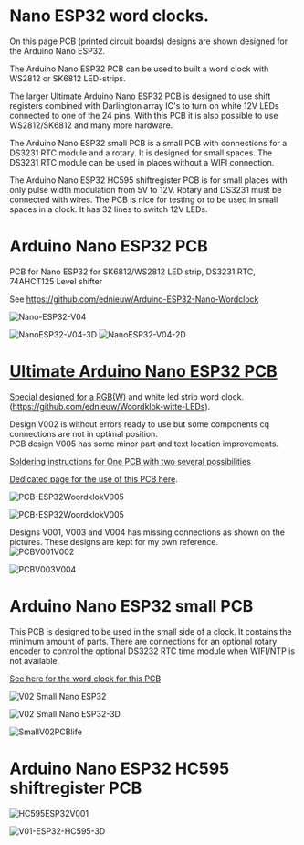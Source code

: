 # Nano ESP32 word clocks.
On this page PCB (printed circuit boards) designs are shown designed for the Arduino Nano ESP32.

The Arduino Nano ESP32 PCB can be used to built a word clock with WS2812 or SK6812 LED-strips.

The larger Ultimate Arduino Nano ESP32 PCB is designed to use shift registers combined with Darlington array IC's to turn on white 12V LEDs connected to one of the 24 pins. With this PCB it is also possible to use WS2812/SK6812 and many more hardware.

The Arduino Nano ESP32 small PCB is a small PCB with connections for a DS3231 RTC module and a rotary. It is designed for small spaces.
The DS3231 RTC module can be used in places without a WIFI connection.

The Arduino Nano ESP32 HC595 shiftregister PCB is for small places with only pulse width modulation from 5V to 12V. Rotary and DS3231 must be connected with wires. The PCB is nice for testing or to be used in small spaces in a clock. It has 32 lines to switch 12V LEDs.

# Arduino Nano ESP32 PCB
PCB for Nano ESP32 for SK6812/WS2812 LED strip, DS3231 RTC, 74AHCT125 Level shifter

See https://github.com/ednieuw/Arduino-ESP32-Nano-Wordclock

![Nano-ESP32-V04](https://github.com/user-attachments/assets/0a5dc063-3f68-4590-b57e-a2cfc42f2139)

![NanoESP32-V04-3D](https://github.com/user-attachments/assets/c0bad2fc-b6cb-43bb-b337-e3dcf18a8eec)
![NanoESP32-V04-2D](https://github.com/user-attachments/assets/619cf270-53bd-4515-a15f-15e4fcc81632)


# [Ultimate Arduino Nano ESP32 PCB](https://github.com/ednieuw/NanoESP32-BW-RGBW-clock)

[Special designed for a RGB(W)](https://github.com/ednieuw/Arduino-ESP32-Nano-Wordclock) and white led strip word clock.(https://github.com/ednieuw/Woordklok-witte-LEDs).


Design V002 is without errors ready to use but some components cq connections are not in optimal position.<br> 
PCB design V005 has some minor part and text location improvements. 

[Soldering instructions for One PCB with two several possibilities](https://github.com/ednieuw/NanoESP32-BW-RGBW-clock)

[Dedicated page for the use of this PCB here](https://github.com/ednieuw/NanoESP32-BW-RGBW-clock).

![PCB-ESP32WoordklokV005](https://github.com/user-attachments/assets/9e4f3514-de9f-473d-befb-e5ae368d3bb1)

![PCB-ESP32WoordklokV005](https://github.com/user-attachments/assets/92176798-d462-43d1-b163-7c878dadbfb0)

Designs V001, V003 and V004 has missing connections as shown on the pictures. These designs are kept for my own reference.<br> 
![PCBV001V002](https://github.com/user-attachments/assets/dfc4f481-87f7-44bd-87c5-56e502ec07b0)

![PCBV003V004](https://github.com/user-attachments/assets/5a68836e-a269-4a7f-9adb-8a0c8d68cb97)



# Arduino Nano ESP32 small PCB

This PCB is designed to be used in the small side of a clock. It contains the minimum amount of parts.
There are connections for an optional rotary encoder to control the optional DS3232 RTC time module when WIFI/NTP is not available.

[See here for the word clock for this PCB](https://github.com/ednieuw/Arduino-ESP32-Nano-Wordclock)

![V02 Small Nano ESP32](https://github.com/user-attachments/assets/8e74c62e-4558-4bc3-980b-12116fde90aa)

![V02 Small Nano ESP32-3D](https://github.com/user-attachments/assets/5982dfa4-df37-43ca-9d5b-2ef0064d8268)

![SmallV02PCBlife](https://github.com/user-attachments/assets/f0c82213-8977-4391-a50c-25f92cd3d5d7)



# Arduino Nano ESP32 HC595 shiftregister PCB

![HC595ESP32V001](https://github.com/user-attachments/assets/02effc77-bdda-45f5-ae33-9528c1fe3c98)

![V01-ESP32-HC595-3D](https://github.com/user-attachments/assets/6047da68-eb7f-4b65-94bd-2603567507c3)
